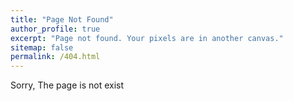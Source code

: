 ```yaml
---
title: "Page Not Found"
author_profile: true
excerpt: "Page not found. Your pixels are in another canvas."
sitemap: false
permalink: /404.html
---
```

Sorry, The page is not exist

